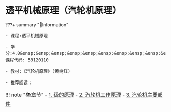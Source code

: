 # 透平机械原理（汽轮机原理）
<script src="https://polyfill.io/v3/polyfill.min.js?features=es6"></script>
<script src="https://cdn.jsdelivr.net/npm/mathjax@3/es5/tex-chtml.js"></script>
???+ summary "🌇Information"
    <font size =3.5>
    
    - 课程:透平机械原理 
    
    - 学分:4.0&ensp;&ensp;&ensp;&ensp;&ensp;&ensp;&ensp;&ensp;&ensp;&ensp;&ensp;&ensp;&ensp;&ensp;&ensp;&ensp;&ensp;&ensp;&ensp;&ensp;&ensp;&ensp;&ensp;&ensp;&ensp;&ensp;课程代码: 59120110
    
    - 教材:《汽轮机原理》(黄树红) 

	- 推荐阅读：


!!! note "📚章节"
    - [1. 级的原理](./tpjx_1.md)
    - [2. 汽轮机工作原理](./tpjx_2.md)
    - [3. 汽轮机主要部件](./tpjx_3.md)